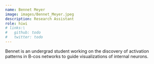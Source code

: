 ```yaml
---
name: Bennet Meyer
image: images/Bennet_Meyer.jpeg
description: Research Assistant
role: hiwi
# links:\
#   github: todo
#   twitter: todo
---
```


Bennet is an undergrad student working on the discovery of activation patterns in B-cos networks to guide visualizations of internal neurons.
